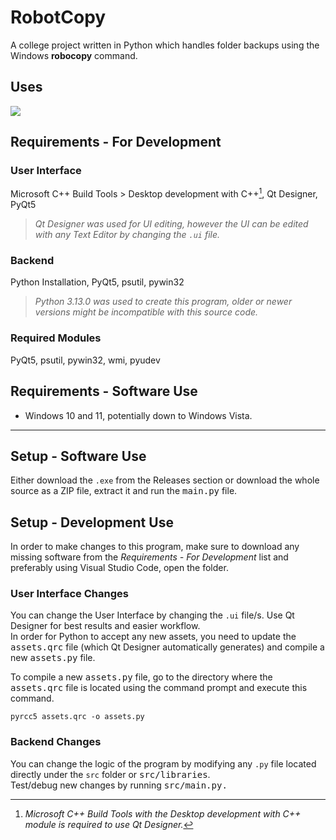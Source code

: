 # RobotCopy
A college project written in Python which handles folder backups using the Windows **robocopy** command. 

## Uses
<p align="left">
  <img src="https://skillicons.dev/icons?i=qt,py,visualstudio">
</p>


## Requirements - For Development

### User Interface
Microsoft C++ Build Tools > Desktop development with C++[^1], Qt Designer, PyQt5
[^1]: *Microsoft C++ Build Tools with the Desktop development with C++ module is required to use Qt Designer.*
>  *Qt Designer was used for UI editing, however the UI can be edited with any Text Editor by changing the `.ui` file.*

### Backend
Python Installation, PyQt5, psutil, pywin32
> *Python 3.13.0 was used to create this program, older or newer versions might be incompatible with this source code.*

### Required Modules
PyQt5, psutil, pywin32, wmi, pyudev

## Requirements - Software Use
- Windows 10 and 11, potentially down to Windows Vista.

---

## Setup - Software Use
Either download the `.exe` from the Releases section or download the whole source as a ZIP file, extract it and run the <kbd>main.py</kbd> file.

## Setup - Development Use
In order to make changes to this program, make sure to download any missing software from the *Requirements - For Development* list and preferably using Visual Studio Code, open the folder.

### User Interface Changes
You can change the User Interface by changing the `.ui` file/s. Use Qt Designer for best results and easier workflow.</br>
In order for Python to accept any new assets, you need to update the <kbd>assets.qrc</kbd> file (which Qt Designer automatically generates) and compile a new <kbd>assets.py</kbd> file.

To compile a new <kbd>assets.py</kbd> file, go to the directory where the <kbd>assets.qrc</kbd> file is located using the command prompt and execute this command.
```
pyrcc5 assets.qrc -o assets.py
```

### Backend Changes
You can change the logic of the program by modifying any `.py` file located directly under the `src` folder or <kbd>src/libraries</kbd>.</br>
Test/debug new changes by running <kbd>src/main.py.</kbd>
